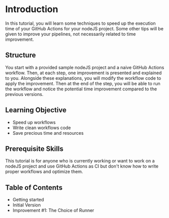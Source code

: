 # Introduction

In this tutorial, you will learn some techniques to speed up the execution time of your GitHub Actions for your nodeJS project. Some other tips will be given to improve your pipelines, not necessarily related to time improvement.

## Structure

You start with a provided sample nodeJS project and a naive GitHub Actions workflow. Then, at each step, one improvement is presented and explained to you. Alongside these explanations, you will modify the workflow code to apply the improvement. Then at the end of the step, you will be able to run the workflow and notice the potential time improvement compared to the previous versions.

## Learning Objective

- Speed up workflows
- Write clean workflows code
- Save precious time and resources

## Prerequisite Skills

This tutorial is for anyone who is currently working or want to work on a nodeJS project and use GitHub Actions as CI but don't know how to write proper workflows and optimize them.

## Table of Contents

- Getting started
- Initial Version
- Improvement #1: The Choice of Runner